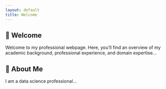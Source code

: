 ```yaml
---
layout: default
title: Welcome
---
```


## 👋 Welcome

Welcome to my professional webpage. Here, you’ll find an overview of my academic background, professional experience, and domain expertise...

## 👤 About Me

I am a data science professional...

